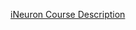 <a href="https://ineuron.ai/course/Full-Stack-Data-Analytics-Tech-Neuron" >iNeuron Course Description </a>
